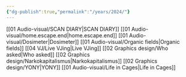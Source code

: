 ```yaml
---
{"dg-publish":true,"permalink":"/years/2024/"}
---
```



[[01   Audio-visual/SCAN DIARY\|SCAN DIARY]]
[[01   Audio-visual/home.escape.end\|home.escape.end]]
[[01   Audio-visual/Dosimeter\|Dosimeter]]
[[01   Audio-visual/Organic fields\|Organic fields]]
[[04   VJ/Live VJing\|Live VJing]]
[[02   Graphics design/Who asked\|Who asked]]
[[02   Graphics design/Narkokapitalismus\|Narkokapitalismus]]
[[02   Graphics design/YONY\|YONY]]
[[01   Audio-visual/Life in Cages\|Life in Cages]]
